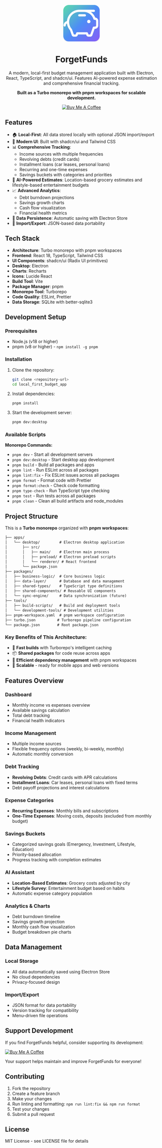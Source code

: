 <div align="center">
  <img src="apps/desktop/icons/1024x1024.png" alt="ForgetFunds Logo" width="120" height="120">
  
  # ForgetFunds
  
  A modern, local-first budget management application built with Electron, React, TypeScript, and shadcn/ui. Features AI-powered expense estimation and comprehensive financial tracking.

**Built as a Turbo monorepo with pnpm workspaces for scalable development.**

[![Buy Me A Coffee](https://img.shields.io/badge/Buy%20Me%20A%20Coffee-support%20development-orange?style=for-the-badge&logo=buy-me-a-coffee)](https://buymeacoffee.com/angelo.girardi)

</div>

## Features

- 🏠 **Local-First**: All data stored locally with optional JSON import/export
- 🎨 **Modern UI**: Built with shadcn/ui and Tailwind CSS
- 📊 **Comprehensive Tracking**:
  - Income sources with multiple frequencies
  - Revolving debts (credit cards)
  - Installment loans (car leases, personal loans)
  - Recurring and one-time expenses
  - Savings buckets with categories and priorities
- 🤖 **AI-Powered Estimates**: Location-based grocery estimates and lifestyle-based entertainment budgets
- 📈 **Advanced Analytics**:
  - Debt burndown projections
  - Savings growth charts
  - Cash flow visualization
  - Financial health metrics
- 💾 **Data Persistence**: Automatic saving with Electron Store
- 📁 **Import/Export**: JSON-based data portability

## Tech Stack

- **Architecture**: Turbo monorepo with pnpm workspaces
- **Frontend**: React 18, TypeScript, Tailwind CSS
- **UI Components**: shadcn/ui (Radix UI primitives)
- **Desktop**: Electron
- **Charts**: Recharts
- **Icons**: Lucide React
- **Build Tool**: Vite
- **Package Manager**: pnpm
- **Monorepo Tool**: Turborepo
- **Code Quality**: ESLint, Prettier
- **Data Storage**: SQLite with better-sqlite3

## Development Setup

### Prerequisites

- Node.js (v18 or higher)
- pnpm (v8 or higher) - `npm install -g pnpm`

### Installation

1. Clone the repository:

   ```bash
   git clone <repository-url>
   cd local_first_budget_app
   ```

2. Install dependencies:

   ```bash
   pnpm install
   ```

3. Start the development server:
   ```bash
   pnpm dev:desktop
   ```

### Available Scripts

**Monorepo Commands:**

- `pnpm dev` - Start all development servers
- `pnpm dev:desktop` - Start desktop app development
- `pnpm build` - Build all packages and apps
- `pnpm lint` - Run ESLint across all packages
- `pnpm lint:fix` - Fix ESLint issues across all packages
- `pnpm format` - Format code with Prettier
- `pnpm format:check` - Check code formatting
- `pnpm type-check` - Run TypeScript type checking
- `pnpm test` - Run tests across all packages
- `pnpm clean` - Clean all build artifacts and node_modules

## Project Structure

This is a **Turbo monorepo** organized with **pnpm workspaces**:

```
├── apps/
│   └── desktop/         # Electron desktop application
│       ├── src/
│       │   ├── main/    # Electron main process
│       │   ├── preload/ # Electron preload scripts
│       │   └── renderer/ # React frontend
│       └── package.json
├── packages/
│   ├── business-logic/  # Core business logic
│   ├── data-layer/      # Database and data management
│   ├── shared-types/    # TypeScript type definitions
│   ├── shared-components/ # Reusable UI components
│   └── sync-engine/     # Data synchronization (future)
├── tools/
│   ├── build-scripts/   # Build and deployment tools
│   └── development-tools/ # Development utilities
├── pnpm-workspace.yaml  # pnpm workspace configuration
├── turbo.json          # Turborepo pipeline configuration
└── package.json        # Root package.json
```

### Key Benefits of This Architecture:

- 🚀 **Fast builds** with Turborepo's intelligent caching
- 📦 **Shared packages** for code reuse across apps
- 🔧 **Efficient dependency management** with pnpm workspaces
- 🎯 **Scalable** - ready for mobile apps and web versions

## Features Overview

### Dashboard

- Monthly income vs expenses overview
- Available savings calculation
- Total debt tracking
- Financial health indicators

### Income Management

- Multiple income sources
- Flexible frequency options (weekly, bi-weekly, monthly)
- Automatic monthly conversion

### Debt Tracking

- **Revolving Debts**: Credit cards with APR calculations
- **Installment Loans**: Car leases, personal loans with fixed terms
- Debt payoff projections and interest calculations

### Expense Categories

- **Recurring Expenses**: Monthly bills and subscriptions
- **One-Time Expenses**: Moving costs, deposits (excluded from monthly budget)

### Savings Buckets

- Categorized savings goals (Emergency, Investment, Lifestyle, Education)
- Priority-based allocation
- Progress tracking with completion estimates

### AI Assistant

- **Location-Based Estimates**: Grocery costs adjusted by city
- **Lifestyle Survey**: Entertainment budget based on habits
- Automatic expense category population

### Analytics & Charts

- Debt burndown timeline
- Savings growth projection
- Monthly cash flow visualization
- Budget breakdown pie charts

## Data Management

### Local Storage

- All data automatically saved using Electron Store
- No cloud dependencies
- Privacy-focused design

### Import/Export

- JSON format for data portability
- Version tracking for compatibility
- Menu-driven file operations

## Support Development

If you find ForgetFunds helpful, consider supporting its development:

[![Buy Me A Coffee](https://img.shields.io/badge/Buy%20Me%20A%20Coffee-support%20development-orange?style=for-the-badge&logo=buy-me-a-coffee)](https://buymeacoffee.com/angelo.girardi)

Your support helps maintain and improve ForgetFunds for everyone!

## Contributing

1. Fork the repository
2. Create a feature branch
3. Make your changes
4. Run linting and formatting: `npm run lint:fix && npm run format`
5. Test your changes
6. Submit a pull request

## License

MIT License - see LICENSE file for details
